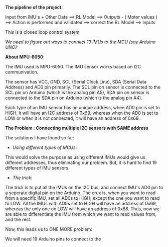 **The pipeline of the project:**

Input from IMU's + Other Data ==> RL Model ==> Outputs - ( Motor values )  ==> Action is performed and validated ==> correct the RL Model ==> Inputs

This is a closed loop control system

*We need to figure out ways to connect 19 IMUs to the MCU (say Arduino UNO):*

**About MPU-6050**:

The IMU used is MPU-6050.
The IMU sensor works based on I2C communivation.

The sensor has VCC, GND, SCL (Serial Clock Line), SDA (Serial Data Address) and AD0 pin primarily.
The SCL pin on sensor is connected to the SCL pin on Arduino (which is the analog pin A5), SDA pin on sensor is connected to the SDA pin on Arduino (which is the analog pin A4).

Each type of an IMU sensor has an unique address, when AD0 pin is set to HIGH, it will have an I2C address of 0x69, whereas when the AD0 is set to LOW or when it is not connected, it will have an address of 0x68.

**The Problem : Connecting multiple I2C sensors with SAME address**

The solutions I have found so far:

* *Using different types of MCUs*:

This would solve the purpose as using different IMUs would give us different addresses, thus eliminating our problem. But, it is hard to find 19 different types of IMU sensors.

* *The trick*:

The trick is to put all the IMUs on the I2C bus, and connect IMU's AD0 pin to a seperate digital pin on the Arduino. The crux is, when you want to read from a specific IMU, set all AD0s to HIGH, except the one you want to read to LOW. All the IMUs with AD0s set to HIGH will have an address of 0x69, whereas the only one on LOW will have an address of 0x68. Thus, now we are able to differentiate the IMU from which we want to read values from, and the rest.

Now, this leads us to ONE MORE problem:

We will need 19 Arduino pins to connect to the  









